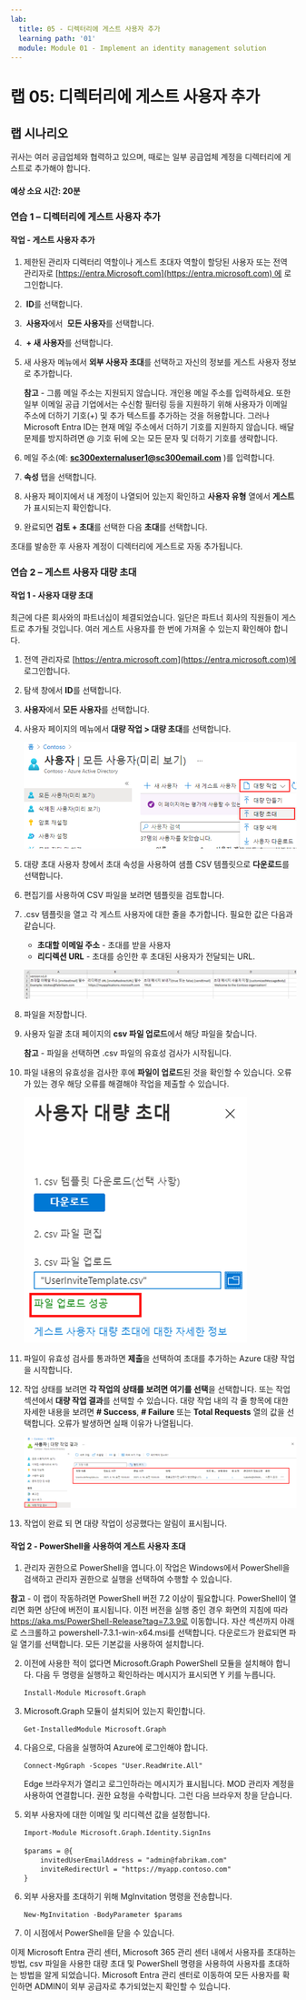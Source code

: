 ```yaml
---
lab:
  title: 05 - 디렉터리에 게스트 사용자 추가
  learning path: '01'
  module: Module 01 - Implement an identity management solution
---
```


# 랩 05: 디렉터리에 게스트 사용자 추가

## 랩 시나리오

귀사는 여러 공급업체와 협력하고 있으며, 때로는 일부 공급업체 계정을 디렉터리에 게스트로 추가해야 합니다.

#### 예상 소요 시간: 20분

### 연습 1 – 디렉터리에 게스트 사용자 추가

#### 작업 - 게스트 사용자 추가

1. 제한된 관리자 디렉터리 역할이나 게스트 초대자 역할이 할당된 사용자 또는 전역 관리자로 [https://entra.Microsoft.com](https://entra.microsoft.com) 에 로그인합니다.

2.  **ID**를 선택합니다.

3.  **사용자**에서  **모든 사용자**를 선택합니다.

4.  **+ 새 사용자**를 선택합니다.

5. 새 사용자 메뉴에서 **외부 사용자 초대**를 선택하고 자신의 정보를 게스트 사용자 정보로 추가합니다.

    **참고** - 그룹 메일 주소는 지원되지 않습니다. 개인용 메일 주소를 입력하세요. 또한 일부 이메일 공급 기업에서는 수신함 필터링 등을 지원하기 위해 사용자가 이메일 주소에 더하기 기호(+) 및 추가 텍스트를 추가하는 것을 허용합니다. 그러나 Microsoft Entra ID는 현재 메일 주소에서 더하기 기호를 지원하지 않습니다. 배달 문제를 방지하려면 @ 기호 뒤에 오는 모든 문자 및 더하기 기호를 생략합니다.

6. 메일 주소(예: **sc300externaluser1@sc300email.com** )를 입력합니다.

7. **속성** 탭을 선택합니다.

8. 사용자 페이지에서 내 계정이 나열되어 있는지 확인하고 **사용자 유형** 열에서 **게스트**가 표시되는지 확인합니다.

9. 완료되면 **검토 + 초대**를 선택한 다음 **초대**를 선택합니다.


초대를 발송한 후 사용자 계정이 디렉터리에 게스트로 자동 추가됩니다.


### 연습 2 – 게스트 사용자 대량 초대

#### 작업 1 - 사용자 대량 초대

최근에 다른 회사와의 파트너십이 체결되었습니다. 일단은 파트너 회사의 직원들이 게스트로 추가될 것입니다. 여러 게스트 사용자를 한 번에 가져올 수 있는지 확인해야 합니다.

1. 전역 관리자로 [https://entra.microsoft.com](https://entra.microsoft.com)에 로그인합니다.

2. 탐색 창에서 **ID**를 선택합니다.

3. **사용자**에서 **모든 사용자**를 선택합니다.

4. 사용자 페이지의 메뉴에서 **대량 작업 > 대량 초대**를 선택합니다.

     ![대량 작업 및 대량 초대 메뉴 옵션이 강조 표시된 모든 사용자 페이지를 보여주는 화면 이미지](./media/lp1-mod3-bulk-invite-option.png)

5. 대량 초대 사용자 창에서 초대 속성을 사용하여 샘플 CSV 템플릿으로 **다운로드**를 선택합니다.

6. 편집기를 사용하여 CSV 파일을 보려면 템플릿을 검토합니다.

7. .csv 템플릿을 열고 각 게스트 사용자에 대한 줄을 추가합니다. 필요한 값은 다음과 같습니다.

    - **초대할 이메일 주소** - 초대를 받을 사용자
    - **리디렉션 URL** - 초대를 승인한 후 초대된 사용자가 전달되는 URL.

    ![대량 초대 게스트 템플릿 CSV 예제를 보여주는 화면 이미지](./media/lp1-mod3-template-csv.png)

8. 파일을 저장합니다.

9. 사용자 일괄 초대 페이지의 **csv 파일 업로드**에서 해당 파일을 찾습니다.

     **참고** - 파일을 선택하면 .csv 파일의 유효성 검사가 시작됩니다.

10. 파일 내용의 유효성을 검사한 후에 **파일이 업로드**된 것을 확인할 수 있습니다. 오류가 있는 경우 해당 오류를 해결해야 작업을 제출할 수 있습니다.

    ![파일을 업로드했습니다라는 메시지가 강조 표시된 대량 사용자 초대를 보여주는 화면 이미지](./media/lp1-mod3-bulk-invite-users-upload-csv.png)

11. 파일이 유효성 검사를 통과하면 **제출**을 선택하여 초대를 추가하는 Azure 대량 작업을 시작합니다.

12. 작업 상태를 보려면 **각 작업의 상태를 보려면 여기를 선택**을 선택합니다. 또는 작업 섹션에서 **대량 작업 결과**를 선택할 수 있습니다. 대량 작업 내의 각 줄 항목에 대한 자세한 내용을 보려면 **# Success**, **# Failure** 또는 **Total Requests** 열의 값을 선택합니다. 오류가 발생하면 실패 이유가 나열됩니다.

    ![대량 작업의 결과를 보여주는 화면 이미지](./media/lp1-mod3-bulk-operations-results.png)

13. 작업이 완료 되 면 대량 작업이 성공했다는 알림이 표시됩니다.

#### 작업 2 - PowerShell을 사용하여 게스트 사용자 초대

1. 관리자 권한으로 PowerShell을 엽니다.이 작업은 Windows에서 PowerShell을 검색하고 관리자 권한으로 실행을 선택하여 수행할 수 있습니다. 

**참고** - 이 랩이 작동하려면 PowerShell 버전 7.2 이상이 필요합니다.  PowerShell이 열리면 화면 상단에 버전이 표시됩니다. 이전 버전을 실행 중인 경우 화면의 지침에 따라 https://aka.ms/PowerShell-Release?tag=7.3.9로 이동합니다. 자산 섹션까지 아래로 스크롤하고 powershell-7.3.1-win-x64.msi를 선택합니다. 다운로드가 완료되면 파일 열기를 선택합니다. 모든 기본값을 사용하여 설치합니다.

2. 이전에 사용한 적이 없다면 Microsoft.Graph PowerShell 모듈을 설치해야 합니다.  다음 두 명령을 실행하고 확인하라는 메시지가 표시되면 Y 키를 누릅니다.

    ```
    Install-Module Microsoft.Graph
    ```
3. Microsoft.Graph 모듈이 설치되어 있는지 확인합니다.

    ```
    Get-InstalledModule Microsoft.Graph
    ```
    

4. 다음으로, 다음을 실행하여 Azure에 로그인해야 합니다.  

    ```
    Connect-MgGraph -Scopes "User.ReadWrite.All"
    ``` 
    Edge 브라우저가 열리고 로그인하라는 메시지가 표시됩니다.  MOD 관리자 계정을 사용하여 연결합니다.  권한 요청을 수락합니다. 그런 다음 브라우저 창을 닫습니다.

5. 외부 사용자에 대한 이메일 및 리디렉션 값을 설정합니다.

    ```
    Import-Module Microsoft.Graph.Identity.SignIns
    
    $params = @{
        invitedUserEmailAddress = "admin@fabrikam.com"
        inviteRedirectUrl = "https://myapp.contoso.com"
    }
    ```

6. 외부 사용자를 초대하기 위해 MgInvitation 명령을 전송합니다.

    ```
    New-MgInvitation -BodyParameter $params
    ```

7. 이 시점에서 PowerShell을 닫을 수 있습니다.
    
이제 Microsoft Entra 관리 센터, Microsoft 365 관리 센터 내에서 사용자를 초대하는 방법, csv 파일을 사용한 대량 초대 및 PowerShell 명령을 사용하여 사용자를 초대하는 방법을 알게 되었습니다.  Microsoft Entra 관리 센터로 이동하여 모든 사용자를 확인하면 ADMIN이 외부 공급자로 추가되었는지 확인할 수 있습니다.
